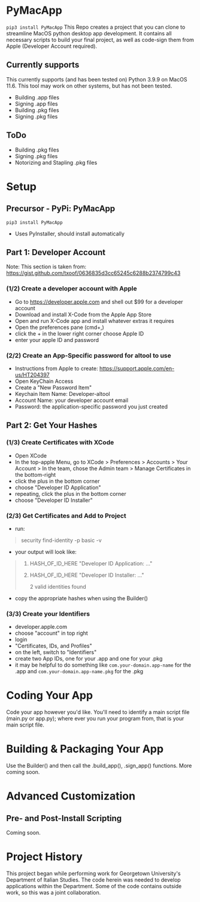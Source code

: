 # PyMacApp
```pip3 install PyMacApp```
This Repo creates a project that you can clone to streamline MacOS python desktop app development. It contains all necessary scripts to build your final project, as well as code-sign them from Apple (Developer Account required).

## Currently supports
This currently supports (and has been tested on) Python 3.9.9 on MacOS 11.6. This tool may work on other systems, but has not been tested.
- Building .app files
- Signing .app files
- Building .pkg files
- Signing .pkg files

## ToDo
- Building .pkg files
- Signing .pkg files
- Notorizing and Stapling .pkg files

# Setup
## Precursor - PyPi: PyMacApp
```pip3 install PyMacApp```
- Uses PyInstaller, should install automatically
## Part 1: Developer Account
Note: This section is taken from: https://gist.github.com/txoof/0636835d3cc65245c6288b2374799c43
### (1/2) Create a developer account with Apple
- Go to https://developer.apple.com and shell out $99 for a developer account
- Download and install X-Code from the Apple App Store
- Open and run X-Code app and install whatever extras it requires
- Open the preferences pane (cmd+,)
- click the + in the lower right corner
choose Apple ID
- enter your apple ID and password
### (2/2) Create an App-Specific password for altool to use
- Instructions from Apple to create: https://support.apple.com/en-us/HT204397
- Open KeyChain Access
- Create a "New Password Item"
- Keychain Item Name: Developer-altool
- Account Name: your developer account email
- Password: the application-specific password you just created

## Part 2: Get Your Hashes
### (1/3) Create Certificates with XCode
- Open XCode
- In the top-apple Menu, go to XCode > Preferences > Accounts > Your Account > In the team, chose the Admin team > Manage Certificates in the bottom-right
- click the plus in the bottom corner
- choose "Developer ID Application"
- repeating, click the plus in the bottom corner
- choose "Developer ID Installer"
### (2/3) Get Certificates and Add to Project
- run:
> security find-identity -p basic -v
- your output will look like:
> 1) HASH_OF_ID_HERE "Developer ID Application: ..."
> 2) HASH_OF_ID_HERE "Developer ID Installer: ..."
> 
>    2 valid identities found
- copy the appropriate hashes when using the Builder()
### (3/3) Create your Identifiers
- developer.apple.com
- choose "account" in top right
- login
- "Certificates, IDs, and Profiles"
- on the left, switch to "Identifiers"
- create two App IDs, one for your .app and one for your .pkg
- it may be helpful to do something like ```com.your-domain.app-name``` for the .app and ```com.your-domain.app-name.pkg``` for the .pkg
# Coding Your App
Code your app however you'd like. You'll need to identify a main script file (main.py or app.py); where ever you run your program from, that is your main script file.
# Building & Packaging Your App
Use the Builder() and then call the .build_app(), .sign_app() functions. More coming soon. 
# Advanced Customization
## Pre- and Post-Install Scripting
Coming soon.

# Project History
This project began while performing work for Georgetown University's Department of Italian Studies. The code herein was needed to develop applications within the Department. Some of the code contains outside work, so this was a joint collaboration. 
